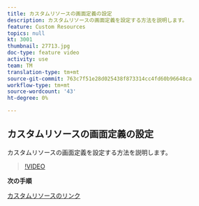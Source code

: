 ```yaml
---
title: カスタムリソースの画面定義の設定
description: カスタムリソースの画面定義を設定する方法を説明します。
feature: Custom Resources
topics: null
kt: 3001
thumbnail: 27713.jpg
doc-type: feature video
activity: use
team: TM
translation-type: tm+mt
source-git-commit: 763c7f51e28d025438f873314cc4fd60b96648ca
workflow-type: tm+mt
source-wordcount: '43'
ht-degree: 0%

---
```



## カスタムリソースの画面定義の設定

カスタムリソースの画面定義を設定する方法を説明します。

>[!VIDEO](https://video.tv.adobe.com/v/27713?quality=9)

**次の手順**

[カスタムリソースのリンク](./linking-custom-resources.md)
